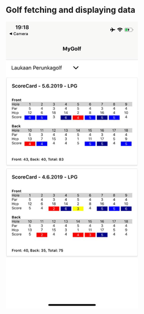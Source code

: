 ## Golf fetching and displaying data

![alt text](https://github.com/andreabecerrab/react-native-exercises/blob/master/MyGolf/golfscreen.png)
